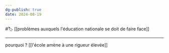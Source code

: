 ```yaml
---
dg-publish: true
date: 2024-08-19
---
```

#🏷️ [[problèmes auxquels l'éducation nationale se doit de faire face]]

---
pourquoi ?
[[l'école amène à une rigueur élevée]]